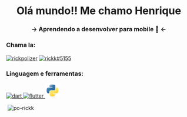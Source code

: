 <h1 align="center">Olá mundo!! Me chamo Henrique</h1>
<h3 align="center">→ Aprendendo a desenvolver para mobile 📱 ←</h3>

<h3 align="left">Chama la:</h3>
<p align="left">
<a href="https://instagram.com/rickpolizer" target="blank"><img align="center" src="https://raw.githubusercontent.com/rahuldkjain/github-profile-readme-generator/master/src/images/icons/Social/instagram.svg" alt="rickpolizer" height="30" width="40" /></a>
<a href="https://discord.gg/rickk#5155" target="blank"><img align="center" src="https://raw.githubusercontent.com/rahuldkjain/github-profile-readme-generator/master/src/images/icons/Social/discord.svg" alt="rickk#5155" height="30" width="40" /></a>
</p>

<h3 align="left">Linguagem e ferramentas:</h3>
<p align="left"> <a href="https://dart.dev" target="_blank"> <img src="https://www.vectorlogo.zone/logos/dartlang/dartlang-icon.svg" alt="dart" width="40" height="40"/> </a> <a href="https://flutter.dev" target="_blank"> <img src="https://www.vectorlogo.zone/logos/flutterio/flutterio-icon.svg" alt="flutter" width="40" height="40"/> </a> <a href="https://www.python.org" target="_blank"> <img src="https://raw.githubusercontent.com/devicons/devicon/master/icons/python/python-original.svg" alt="python" width="40" height="40"/> </a> </p>

<p>&nbsp;<img align="center" src="https://github-readme-stats.vercel.app/api?username=po-rickk&show_icons=true&locale=en" alt="po-rickk" /></p>
